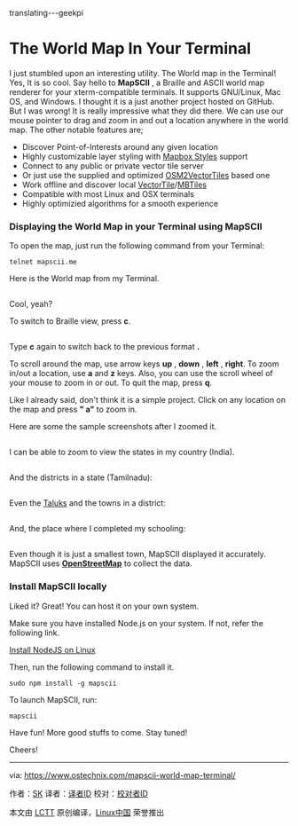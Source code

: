 translating---geekpi

The World Map In Your Terminal
======
I just stumbled upon an interesting utility. The World map in the Terminal! Yes, It is so cool. Say hello to **MapSCII** , a Braille and ASCII world map renderer for your xterm-compatible terminals. It supports GNU/Linux, Mac OS, and Windows. I thought it is a just another project hosted on GitHub. But I was wrong! It is really impressive what they did there. We can use our mouse pointer to drag and zoom in and out a location anywhere in the world map. The other notable features are;

  * Discover Point-of-Interests around any given location
  * Highly customizable layer styling with [Mapbox Styles][1] support
  * Connect to any public or private vector tile server
  * Or just use the supplied and optimized [OSM2VectorTiles][2] based one
  * Work offline and discover local [VectorTile][3]/[MBTiles][4]
  * Compatible with most Linux and OSX terminals
  * Highly optimizied algorithms for a smooth experience



### Displaying the World Map in your Terminal using MapSCII

To open the map, just run the following command from your Terminal:
```
telnet mapscii.me
```

Here is the World map from my Terminal.

[![][5]][6]

Cool, yeah?

To switch to Braille view, press **c**.

[![][5]][7]

Type **c** again to switch back to the previous format **.**

To scroll around the map, use arrow keys **up** , **down** , **left** , **right**. To zoom in/out a location, use **a** and **z** keys. Also, you can use the scroll wheel of your mouse to zoom in or out. To quit the map, press **q**.

Like I already said, don't think it is a simple project. Click on any location on the map and press **" a"** to zoom in.

Here are some the sample screenshots after I zoomed it.

[![][5]][8]

I can be able to zoom to view the states in my country (India).

[![][5]][9]

And the districts in a state (Tamilnadu):

[![][5]][10]

Even the [Taluks][11] and the towns in a district:

[![][5]][12]

And, the place where I completed my schooling:

[![][5]][13]

Even though it is just a smallest town, MapSCII displayed it accurately. MapSCII uses [**OpenStreetMap**][14] to collect the data.

### Install MapSCII locally

Liked it? Great! You can host it on your own system.

Make sure you have installed Node.js on your system. If not, refer the following link.

[Install NodeJS on Linux][15]

Then, run the following command to install it.
```
sudo npm install -g mapscii

```

To launch MapSCII, run:
```
mapscii
```

Have fun! More good stuffs to come. Stay tuned!

Cheers!



--------------------------------------------------------------------------------

via: https://www.ostechnix.com/mapscii-world-map-terminal/

作者：[SK][a]
译者：[译者ID](https://github.com/译者ID)
校对：[校对者ID](https://github.com/校对者ID)

本文由 [LCTT](https://github.com/LCTT/TranslateProject) 原创编译，[Linux中国](https://linux.cn/) 荣誉推出

[a]:https://www.ostechnix.com/author/sk/
[1]:https://www.mapbox.com/mapbox-gl-style-spec/
[2]:https://github.com/osm2vectortiles
[3]:https://github.com/mapbox/vector-tile-spec
[4]:https://github.com/mapbox/mbtiles-spec
[5]:data:image/gif;base64,R0lGODlhAQABAIAAAAAAAP///yH5BAEAAAAALAAAAAABAAEAAAIBRAA7
[6]:http://www.ostechnix.com/wp-content/uploads/2018/01/MapSCII-1-2.png ()
[7]:http://www.ostechnix.com/wp-content/uploads/2018/01/MapSCII-2.png ()
[8]:http://www.ostechnix.com/wp-content/uploads/2018/01/MapSCII-3.png ()
[9]:http://www.ostechnix.com/wp-content/uploads/2018/01/MapSCII-4.png ()
[10]:http://www.ostechnix.com/wp-content/uploads/2018/01/MapSCII-5.png ()
[11]:https://en.wikipedia.org/wiki/Tehsils_of_India
[12]:http://www.ostechnix.com/wp-content/uploads/2018/01/MapSCII-6.png ()
[13]:http://www.ostechnix.com/wp-content/uploads/2018/01/MapSCII-7.png ()
[14]:https://www.openstreetmap.org/
[15]:https://www.ostechnix.com/install-node-js-linux/
